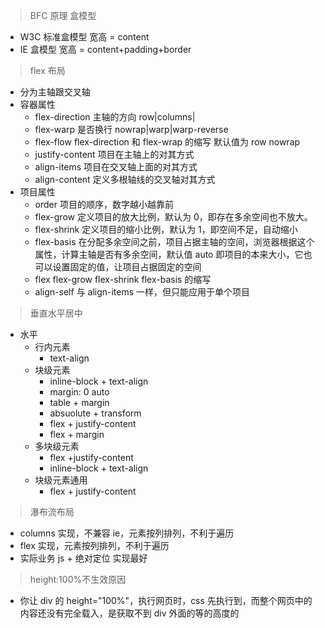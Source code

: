 > BFC 原理
> 盒模型

- W3C 标准盒模型 宽高 = content
- IE 盒模型 宽高 = content+padding+border

> flex 布局

- 分为主轴跟交叉轴
- 容器属性
  - flex-direction 主轴的方向 row|columns|
  - flex-warp 是否换行 nowrap|warp|warp-reverse
  - flex-flow flex-direction 和 flex-wrap 的缩写 默认值为 row nowrap
  - justify-content 项目在主轴上的对其方式
  - align-items 项目在交叉轴上面的对其方式
  - align-content 定义多根轴线的交叉轴对其方式
- 项目属性
  - order 项目的顺序，数字越小越靠前
  - flex-grow 定义项目的放大比例，默认为 0，即存在多余空间也不放大。
  - flex-shrink 定义项目的缩小比例，默认为 1，即空间不足，自动缩小
  - flex-basis 在分配多余空间之前，项目占据主轴的空间，浏览器根据这个属性，计算主轴是否有多余空间，默认值 auto 即项目的本来大小，它也可以设置固定的值，让项目占据固定的空间
  - flex flex-grow flex-shrink flex-basis 的缩写
  - align-self 与 align-items 一样，但只能应用于单个项目

> 垂直水平居中

- 水平
  - 行内元素
    - text-align
  - 块级元素
    - inline-block + text-align
    - margin: 0 auto
    - table + margin
    - absuolute + transform
    - flex + justify-content
    - flex + margin
  - 多块级元素
    - flex +justify-content
    - inline-block + text-align
  - 块级元素通用
    - flex + justify-content

> 瀑布流布局

- columns 实现，不兼容 ie，元素按列排列，不利于遍历
- flex 实现，元素按列排列，不利于遍历
- 实际业务 js + 绝对定位 实现最好

> height:100%不生效原因

- 你让 div 的 height="100%"，执行网页时，css 先执行到，而整个网页中的内容还没有完全载入，是获取不到 div 外面的<body>等的高度的
